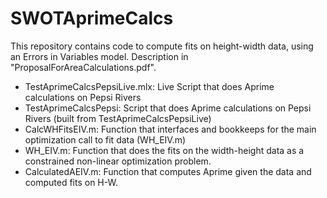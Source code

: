 # SWOTAprimeCalcs

This repository contains code to compute fits on height-width data, using an Errors in Variables model. Description in "ProposalForAreaCalculations.pdf".

* TestAprimeCalcsPepsiLive.mlx: Live Script that does Aprime calculations on Pepsi Rivers
* TestAprimeCalcsPepsi: Script that does Aprime calculations on Pepsi Rivers (built from TestAprimeCalcsPepsiLive)
* CalcWHFitsEIV.m: Function that interfaces and bookkeeps for the main optimization call to fit data (WH_EIV.m)
* WH_EIV.m: Function that does the fits on the width-height data as a constrained non-linear optimization problem. 
* CalculatedAEIV.m: Function that computes Aprime given the data and computed fits on H-W.
